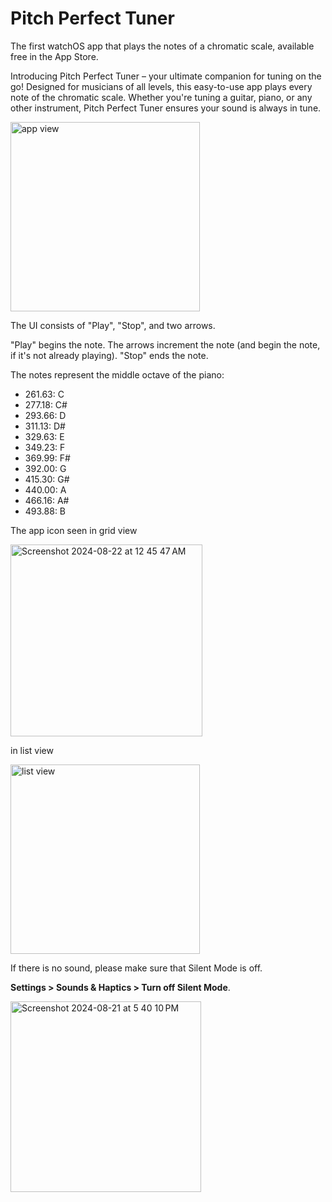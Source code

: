 # Pitch Perfect Tuner

The first watchOS app that plays the notes of a chromatic scale, available free in the App Store.

Introducing Pitch Perfect Tuner – your ultimate companion for tuning on the go! Designed for musicians of all levels, this easy-to-use app plays every note of the chromatic scale. Whether you're tuning a guitar, piano, or any other instrument, Pitch Perfect Tuner ensures your sound is always in tune. 

<img width="303" alt="app view" src="https://github.com/user-attachments/assets/86b089f8-9a27-4d3e-a731-79fd5c170175">

The UI consists of "Play", "Stop", and two arrows. 

"Play" begins the note. The arrows increment the note (and begin the note, if it's not already playing). "Stop" ends the note.

The notes represent the middle octave of the piano:

- 261.63: C
- 277.18: C#
- 293.66: D
- 311.13: D#
- 329.63: E
- 349.23: F
- 369.99: F#
- 392.00: G
- 415.30: G#
- 440.00: A
- 466.16: A#
- 493.88: B

The app icon seen in grid view

<img width="307" alt="Screenshot 2024-08-22 at 12 45 47 AM" src="https://github.com/user-attachments/assets/73e4e77c-0de6-4c6d-b96a-8de3eba9b353">


in list view

<img width="303" alt="list view" src="https://github.com/user-attachments/assets/4260d5ac-9054-4e5f-a326-aac1b448c442">

If there is no sound, please make sure that Silent Mode is off.

**Settings > Sounds & Haptics > Turn off Silent Mode**.

<img width="305" alt="Screenshot 2024-08-21 at 5 40 10 PM" src="https://github.com/user-attachments/assets/c92d6ff7-4553-4ca1-809b-9e01f0d5cd7a">
